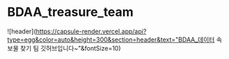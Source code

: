 # BDAA_treasure_team
![header](https://capsule-render.vercel.app/api?type=egg&color=auto&height=300&section=header&text="BDAA_데이터 속 보물 찾기 팀 깃허브입니다~"&fontSize=10)
